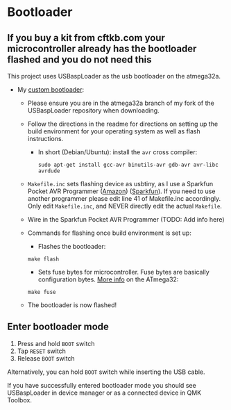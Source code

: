 # Bootloader

## If you buy a kit from cftkb.com your microcontroller already has the bootloader flashed and you do not need this

This project uses USBaspLoader as the usb bootloader on the atmega32a.

- My [custom bootloader](https://github.com/dcorbeil/USBaspLoader):
  - Please ensure you are in the atmega32a branch of my fork of the USBaspLoader repository when downloading.
  - Follow the directions in the readme for directions on setting up the build environment for your operating system as well as flash instructions.
    - In short (Debian/Ubuntu): install the `avr` cross compiler:

      ```shell
      sudo apt-get install gcc-avr binutils-avr gdb-avr avr-libc avrdude
      ```

  - `Makefile.inc` sets flashing device as usbtiny, as I use a Sparkfun Pocket AVR Programmer ([Amazon](https://www.amazon.com/dp/B004G54E9I?psc=1&smid=AM0JQO74J587C&ref_=chk_typ_imgToDp)) ([Sparkfun](https://www.sparkfun.com/products/9825)). If you need to use another programmer please edit line 41 of Makefile.inc accordingly. Only edit `Makefile.inc`, and NEVER directly edit the actual `Makefile`.

  - Wire in the Sparkfun Pocket AVR Programmer (TODO: Add info here)
  - Commands for flashing once build environment is set up:
    - Flashes the bootloader:

    ```shell
    make flash
    ```

    - Sets fuse bytes for microcontroller. Fuse bytes are basically configuration bytes. [More info](http://playwithrobots.com/avr-fuse-bits/#:~:text=ATmega32%20microcontroller%20has%20two%20fuse,0x99%20and%20low%20fuse%20%3D0xE1.) on the ATmega32:

    ```shell
    make fuse
    ```

  - The bootloader is now flashed!

## Enter bootloader mode

1. Press and hold ```BOOT``` switch
2. Tap ```RESET``` switch
3. Release ```BOOT``` switch

Alternatively, you can hold ```BOOT``` switch while inserting the USB cable.

If you have successfully entered bootloader mode you should see USBaspLoader in device manager or as a connected device in QMK Toolbox.
